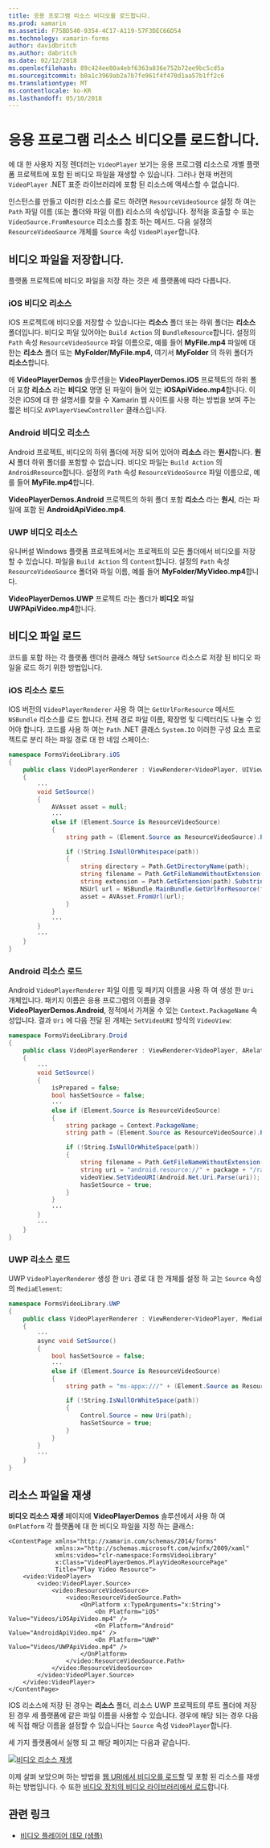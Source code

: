 ```yaml
---
title: 응용 프로그램 리소스 비디오를 로드합니다.
ms.prod: xamarin
ms.assetid: F75BD540-9354-4C17-A119-57F3DEC66D54
ms.technology: xamarin-forms
author: davidbritch
ms.author: dabritch
ms.date: 02/12/2018
ms.openlocfilehash: 89c424ee80a4ebf6363a836e752b72ee9bc5cd5a
ms.sourcegitcommit: b0a1c3969ab2a7b7fe961f4f470d1aa57b1ff2c6
ms.translationtype: MT
ms.contentlocale: ko-KR
ms.lasthandoff: 05/10/2018
---
```

# <a name="loading-application-resource-videos"></a>응용 프로그램 리소스 비디오를 로드합니다.

에 대 한 사용자 지정 렌더러는 `VideoPlayer` 보기는 응용 프로그램 리소스로 개별 플랫폼 프로젝트에 포함 된 비디오 파일을 재생할 수 있습니다. 그러나 현재 버전의 `VideoPlayer` .NET 표준 라이브러리에 포함 된 리소스에 액세스할 수 없습니다.

인스턴스를 만들고 이러한 리소스를 로드 하려면 `ResourceVideoSource` 설정 하 여는 `Path` 파일 이름 (또는 폴더와 파일 이름) 리소스의 속성입니다. 정적을 호출할 수 또는 `VideoSource.FromResource` 리소스를 참조 하는 메서드. 다음 설정의 `ResourceVideoSource` 개체를 `Source` 속성 `VideoPlayer`합니다. 

## <a name="storing-the-video-files"></a>비디오 파일을 저장합니다.

플랫폼 프로젝트에 비디오 파일을 저장 하는 것은 세 플랫폼에 따라 다릅니다.

### <a name="ios-video-resources"></a>iOS 비디오 리소스

IOS 프로젝트에 비디오를 저장할 수 있습니다는 **리소스** 폴더 또는 하위 폴더는 **리소스** 폴더입니다. 비디오 파일 있어야는 `Build Action` 의 `BundleResource`합니다. 설정의 `Path` 속성 `ResourceVideoSource` 파일 이름으로, 예를 들어 **MyFile.mp4** 파일에 대 한는 **리소스** 폴더 또는 **MyFolder/MyFile.mp4**, 여기서 **MyFolder** 의 하위 폴더가 **리소스**합니다.

에 **VideoPlayerDemos** 솔루션을는 **VideoPlayerDemos.iOS** 프로젝트의 하위 폴더 포함 **리소스** 라는 **비디오** 명명 된 파일이 들어 있는 **iOSApiVideo.mp4**합니다. 이것은 iOS에 대 한 설명서를 찾을 수 Xamarin 웹 사이트를 사용 하는 방법을 보여 주는 짧은 비디오 `AVPlayerViewController` 클래스입니다.

### <a name="android-video-resources"></a>Android 비디오 리소스

Android 프로젝트, 비디오의 하위 폴더에 저장 되어 있어야 **리소스** 라는 **원시**합니다. **원시** 폴더 하위 폴더를 포함할 수 없습니다. 비디오 파일는 `Build Action` 의 `AndroidResource`합니다. 설정의 `Path` 속성 `ResourceVideoSource` 파일 이름으로, 예를 들어 **MyFile.mp4**합니다. 

**VideoPlayerDemos.Android** 프로젝트의 하위 폴더 포함 **리소스** 라는 **원시**, 라는 파일에 포함 된 **AndroidApiVideo.mp4**. 

### <a name="uwp-video-resources"></a>UWP 비디오 리소스

유니버설 Windows 플랫폼 프로젝트에서는 프로젝트의 모든 폴더에서 비디오를 저장할 수 있습니다. 파일을 `Build Action` 의 `Content`합니다. 설정의 `Path` 속성 `ResourceVideoSource` 폴더와 파일 이름, 예를 들어 **MyFolder/MyVideo.mp4**합니다. 

**VideoPlayerDemos.UWP** 프로젝트 라는 폴더가 **비디오** 파일 **UWPApiVideo.mp4**합니다.

## <a name="loading-the-video-files"></a>비디오 파일 로드

코드를 포함 하는 각 플랫폼 렌더러 클래스 해당 `SetSource` 리소스로 저장 된 비디오 파일을 로드 하기 위한 방법입니다.

### <a name="ios-resource-loading"></a>iOS 리소스 로드

IOS 버전의 `VideoPlayerRenderer` 사용 하 여는 `GetUrlForResource` 메서드 `NSBundle` 리소스를 로드 합니다. 전체 경로 파일 이름, 확장명 및 디렉터리도 나눌 수 있어야 합니다. 코드를 사용 하 여는 `Path` .NET 클래스 `System.IO` 이러한 구성 요소 프로젝트로 분리 하는 파일 경로 대 한 네임 스페이스:

```csharp
namespace FormsVideoLibrary.iOS
{
    public class VideoPlayerRenderer : ViewRenderer<VideoPlayer, UIView>
    {
        ···
        void SetSource()
        {
            AVAsset asset = null;
            ···
            else if (Element.Source is ResourceVideoSource)
            {
                string path = (Element.Source as ResourceVideoSource).Path;

                if (!String.IsNullOrWhitespace(path))
                {
                    string directory = Path.GetDirectoryName(path);
                    string filename = Path.GetFileNameWithoutExtension(path);
                    string extension = Path.GetExtension(path).Substring(1);
                    NSUrl url = NSBundle.MainBundle.GetUrlForResource(filename, extension, directory);
                    asset = AVAsset.FromUrl(url);
                }
            }
            ···
        }
        ···
    }
}
```

### <a name="android-resource-loading"></a>Android 리소스 로드

Android `VideoPlayerRenderer` 파일 이름 및 패키지 이름을 사용 하 여 생성 한 `Uri` 개체입니다. 패키지 이름은 응용 프로그램의 이름을 경우 **VideoPlayerDemos.Android**, 정적에서 가져올 수 있는 `Context.PackageName` 속성입니다. 결과 `Uri` 에 다음 전달 된 개체는 `SetVideoURI` 방식의 `VideoView`:

```csharp
namespace FormsVideoLibrary.Droid
{
    public class VideoPlayerRenderer : ViewRenderer<VideoPlayer, ARelativeLayout>
    {
        ···    
        void SetSource()
        {
            isPrepared = false;
            bool hasSetSource = false;
            ···
            else if (Element.Source is ResourceVideoSource)
            {
                string package = Context.PackageName;
                string path = (Element.Source as ResourceVideoSource).Path;

                if (!String.IsNullOrWhiteSpace(path))
                {
                    string filename = Path.GetFileNameWithoutExtension(path).ToLowerInvariant();
                    string uri = "android.resource://" + package + "/raw/" + filename;
                    videoView.SetVideoURI(Android.Net.Uri.Parse(uri));
                    hasSetSource = true;
                }
            }
            ···
        }
        ···
    }
}
```

### <a name="uwp-resource-loading"></a>UWP 리소스 로드

UWP `VideoPlayerRenderer` 생성 한 `Uri` 경로 대 한 개체를 설정 하 고는 `Source` 속성의 `MediaElement`:

```csharp
namespace FormsVideoLibrary.UWP
{
    public class VideoPlayerRenderer : ViewRenderer<VideoPlayer, MediaElement>
    {
        ···
        async void SetSource()
        {
            bool hasSetSource = false;
            ···
            else if (Element.Source is ResourceVideoSource)
            {
                string path = "ms-appx:///" + (Element.Source as ResourceVideoSource).Path;

                if (!String.IsNullOrWhiteSpace(path))
                {
                    Control.Source = new Uri(path);
                    hasSetSource = true;
                }
            }
        }
        ···
    }
}
```

## <a name="playing-the-resource-file"></a>리소스 파일을 재생

**비디오 리소스 재생** 페이지에 **VideoPlayerDemos** 솔루션에서 사용 하 여 `OnPlatform` 각 플랫폼에 대 한 비디오 파일을 지정 하는 클래스:

```xaml
<ContentPage xmlns="http://xamarin.com/schemas/2014/forms"
             xmlns:x="http://schemas.microsoft.com/winfx/2009/xaml"
             xmlns:video="clr-namespace:FormsVideoLibrary"
             x:Class="VideoPlayerDemos.PlayVideoResourcePage"
             Title="Play Video Resource">
    <video:VideoPlayer>
        <video:VideoPlayer.Source>
            <video:ResourceVideoSource>
                <video:ResourceVideoSource.Path>
                    <OnPlatform x:TypeArguments="x:String">
                        <On Platform="iOS" Value="Videos/iOSApiVideo.mp4" />
                        <On Platform="Android" Value="AndroidApiVideo.mp4" />
                        <On Platform="UWP" Value="Videos/UWPApiVideo.mp4" />
                    </OnPlatform>
                </video:ResourceVideoSource.Path>
            </video:ResourceVideoSource>
        </video:VideoPlayer.Source>
    </video:VideoPlayer>
</ContentPage>
```

IOS 리소스에 저장 된 경우는 **리소스** 폴더, 리소스 UWP 프로젝트의 루트 폴더에 저장 된 경우 세 플랫폼에 같은 파일 이름을 사용할 수 있습니다. 경우에 해당 되는 경우 다음에 직접 해당 이름을 설정할 수 있습니다는 `Source` 속성 `VideoPlayer`합니다. 

세 가지 플랫폼에서 실행 되 고 해당 페이지는 다음과 같습니다.

[![비디오 리소스 재생](loading-resources-images/playvideoresource-small.png "비디오 리소스 재생")](loading-resources-images/playvideoresource-large.png#lightbox "리소스 비디오 재생")

이제 살펴 보았으며 하는 방법을 [웹 URI에서 비디오를 로드할](web-videos.md) 및 포함 된 리소스를 재생 하는 방법입니다. 수 또한 [비디오 장치의 비디오 라이브러리에서 로드](accessing-library.md)합니다.


## <a name="related-links"></a>관련 링크

- [비디오 플레이어 데모 (샘플)](https://developer.xamarin.com/samples/xamarin-forms/customrenderers/VideoPlayerDemos/)

